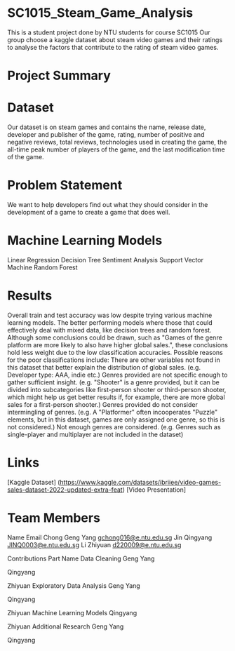 # SC1015_Steam_Game_Analysis
This is a student project done by NTU students for course SC1015 
Our group choose a kaggle dataset about steam video games and their ratings to analyse the factors that contribute to the rating of steam video games.

# Project Summary
# Dataset
Our dataset is on steam games and contains the name, release date, developer and publisher of the game, rating, number of positive and negative reviews, total reviews, technologies used in creating the game, the all-time peak number of players of the game, and the last modification time of the game.
# Problem Statement
We want to help developers find out what they should consider in the development of a game to create a game that does well.
# Machine Learning Models
Linear Regression
Decision Tree
Sentiment Analysis
Support Vector Machine
Random Forest
# Results
Overall train and test accuracy was low despite trying various machine learning models. The better performing models where those that could effectively deal with mixed data, like decision trees and random forest. Although some conclusions could be drawn, such as "Games of the genre platform are more likely to also have higher global sales.", these conclusions hold less weight due to the low classification accuracies.
Possible reasons for the poor classifications include:
There are other variables not found in this dataset that better explain the distribution of global sales. (e.g. Developer type: AAA, indie etc.)
Genres provided are not specific enough to gather sufficient insight. (e.g. "Shooter" is a genre provided, but it can be divided into subcategories like first-person shooter or third-person shooter, which might help us get better results if, for example, there are more global sales for a first-person shooter.)
Genres provided do not consider intermingling of genres. (e.g. A "Platformer" often incooperates "Puzzle" elements, but in this dataset, games are only assigned one genre, so this is not considered.)
Not enough genres are considered. (e.g. Genres such as single-player and multiplayer are not included in the dataset)


# Links
[Kaggle Dataset] (https://www.kaggle.com/datasets/ibriiee/video-games-sales-dataset-2022-updated-extra-feat)
[Video Presentation]
# Team Members
Name
Email
Chong Geng Yang
gchong016@e.ntu.edu.sg
Jin Qingyang
JINQ0003@e.ntu.edu.sg
Li Zhiyuan
d220009@e.ntu.edu.sg

Contributions
Part
Name
Data Cleaning
Geng Yang


Qingyang


Zhiyuan
Exploratory Data Analysis
Geng Yang


Qingyang


Zhiyuan
Machine Learning Models
Qingyang


Zhiyuan
Additional Research
Geng Yang


Qingyang


